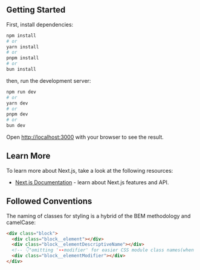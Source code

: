 ## Getting Started

First, install dependencies:
```bash
npm install
# or
yarn install
# or
pnpm install
# or
bun install
```
then, run the development server:

```bash
npm run dev
# or
yarn dev
# or
pnpm dev
# or
bun dev
```

Open [http://localhost:3000](http://localhost:3000) with your browser to see the result.

## Learn More

To learn more about Next.js, take a look at the following resources:

- [Next.js Documentation](https://nextjs.org/docs) - learn about Next.js features and API.

## Followed Conventions

The naming of classes for styling is a hybrid of the BEM methodology and camelCase:

```html
<div class="block">
  <div class="block__element"></div>
  <div class="block__elementDescriptiveName"></div>
  <!-- 👇"omitting '--modifier' for easier CSS module class names(when used)."-->
  <div class="block__elementModifier"></div>
</div>
```
